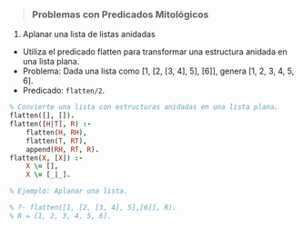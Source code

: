 > ### Problemas con Predicados Mitológicos
1. Aplanar una lista de listas anidadas

* Utiliza el predicado flatten para transformar una estructura anidada en una lista plana.
* Problema: Dada una lista como [1, [2, [3, 4], 5], [6]], genera [1, 2, 3, 4, 5, 6].
* Predicado: `flatten/2`.

```Prolog
% Convierte una lista con estructuras anidadas en una lista plana.
flatten([], []).
flatten([H|T], R) :-
    flatten(H, RH),
    flatten(T, RT),
    append(RH, RT, R).
flatten(X, [X]) :-
    X \= [],
    X \= [_|_].

% Ejemplo: Aplanar una lista.

% ?- flatten([1, [2, [3, 4], 5],[6]], R).
% R = [1, 2, 3, 4, 5, 6].
```